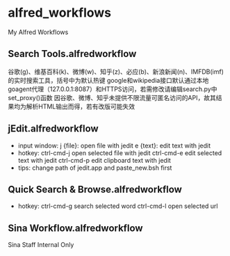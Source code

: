 alfred_workflows
================
My Alfred Workflows

Search Tools.alfredworkflow
---------------------------
谷歌(g)、维基百科(k)、微博(w)、知乎(z)、必应(b)、新浪新闻(n)、IMFDB(imf)的实时搜索工具，括号中为默认热键
google和wikipedia接口默认通过本地goagent代理（127.0.0.1:8087）和HTTPS访问，若需修改请编辑search.py中set_proxy()函数
因谷歌、微博、知乎未提供不限流量可匿名访问的API，故其结果均为解析HTML输出而得，若有改版可能失效

jEdit.alfredworkflow
--------------------
* input window:
	j {file}:		open file with jedit
	e {text}:		edit text with jedit
* hotkey:
	ctrl-cmd-j		open selected file with jedit
	ctrl-cmd-e		edit selected text with jedit
	ctrl-cmd-p		edit clipboard text with jedit
* tips:
	change path of jedit.app and paste_new.bsh first
	
Quick Search & Browse.alfredworkflow
------------------------------------
* hotkey:
	ctrl-cmd-g		search selected word
	ctrl-cmd-l		open selected url

Sina Workflow.alfredworkflow
----------------------------
Sina Staff Internal Only 
